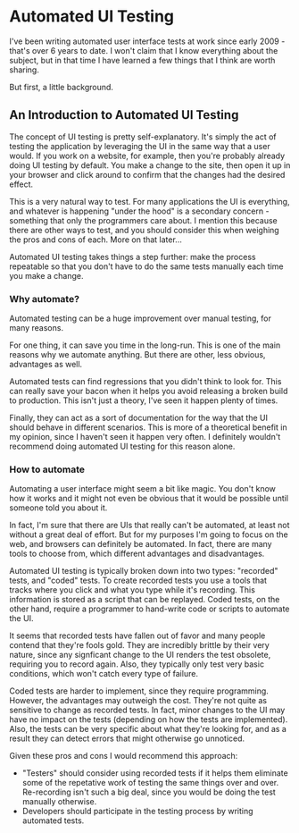 Automated UI Testing
====================

I've been writing automated user interface tests at work since early 2009 -
that's over 6 years to date. I won't claim that I know everything about the
subject, but in that time I have learned a few things that I think are worth
sharing.

But first, a little background.

An Introduction to Automated UI Testing
---------------------------------------

The concept of UI testing is pretty self-explanatory. It's simply the act of
testing the application by leveraging the UI in the same way that a user would.
If you work on a website, for example, then you're probably already doing UI
testing by default. You make a change to the site, then open it up in your
browser and click around to confirm that the changes had the desired effect.

This is a very natural way to test. For many applications the UI is everything,
and whatever is happening "under the hood" is a secondary concern - something
that only the programmers care about. I mention this because there are other
ways to test, and you should consider this when weighing the pros and cons of
each. More on that later...

Automated UI testing takes things a step further: make the process repeatable so
that you don't have to do the same tests manually each time you make a change.

### Why automate?

Automated testing can be a huge improvement over manual testing, for many
reasons.

For one thing, it can save you time in the long-run. This is one of the main
reasons why we automate anything. But there are other, less obvious, advantages
as well.

Automated tests can find regressions that you didn't think to look for. This can
really save your bacon when it helps you avoid releasing a broken build to
production. This isn't just a theory, I've seen it happen plenty of times.

Finally, they can act as a sort of documentation for the way that the UI should
behave in different scenarios. This is more of a theoretical benefit in my
opinion, since I haven't seen it happen very often. I definitely wouldn't
recommend doing automated UI testing for this reason alone.

### How to automate

Automating a user interface might seem a bit like magic. You don't know how it
works and it might not even be obvious that it would be possible until someone
told you about it.

In fact, I'm sure that there are UIs that really can't be automated, at least
not without a great deal of effort. But for my purposes I'm going to focus on
the web, and browsers can definitely be automated. In fact, there are many tools
to choose from, which different advantages and disadvantages.

Automated UI testing is typically broken down into two types: "recorded" tests,
and "coded" tests. To create recorded tests you use a tools that tracks where
you click and what you type while it's recording. This information is stored as
a script that can be replayed. Coded tests, on the other hand, require a
programmer to hand-write code or scripts to automate the UI.

It seems that recorded tests have fallen out of favor and many people contend
that they're fools gold. They are incredibly brittle by their very nature, since
any signficant change to the UI renders the test obsolete, requiring you to
record again. Also, they typically only test very basic conditions, which won't
catch every type of failure.

Coded tests are harder to implement, since they require programming. However,
the advantages may outweigh the cost. They're not quite as sensitive to change
as recorded tests. In fact, minor changes to the UI may have no impact on the
tests (depending on how the tests are implemented). Also, the tests can be very
specific about what they're looking for, and as a result they can detect errors
that might otherwise go unnoticed.

Given these pros and cons I would recommend this approach:

* "Testers" should consider using recorded tests if it helps them eliminate some
  of the repetative work of testing the same things over and over. Re-recording
  isn't such a big deal, since you would be doing the test manually otherwise.
* Developers should participate in the testing process by writing automated
  tests.
